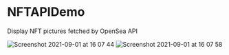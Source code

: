 # NFTAPIDemo

Display NFT pictures fetched by OpenSea API

![Screenshot 2021-09-01 at 16 07 44](https://user-images.githubusercontent.com/7888651/131696729-5713e4db-6f58-47c0-9127-fa3fc669ad67.png)
![Screenshot 2021-09-01 at 16 07 58](https://user-images.githubusercontent.com/7888651/131696734-422710a1-aa3c-49d9-a6cd-b35ccf0785d1.png)
